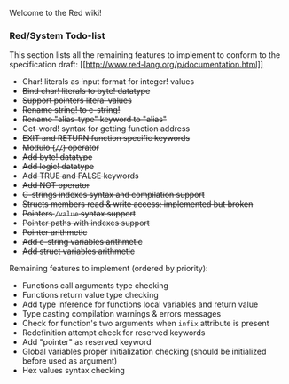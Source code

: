Welcome to the Red wiki!

### Red/System Todo-list

This section lists all the remaining features to implement to conform to
the specification draft: [[http://www.red-lang.org/p/documentation.html]]


* <strike>Char! literals as input format for integer! values</strike>
* <strike>Bind char! literals to byte! datatype</strike>
* <strike>Support pointers literal values</strike>
* <strike>Rename string! to c-string!</strike>
* <strike>Rename "alias-type" keyword to "alias"</strike>
* <strike>Get-word! syntax for getting function address</strike>
* <strike>EXIT and RETURN function specific keywords</strike>
* <strike>Modulo (`//`) operator</strike>
* <strike>Add byte! datatype</strike>
* <strike>Add logic! datatype</strike>
* <strike>Add TRUE and FALSE keywords</strike>
* <strike>Add NOT operator</strike>
* <strike>C-strings indexes syntax and compilation support</strike>
* <strike>Structs members read & write access: implemented but broken</strike>
* <strike>Pointers `/value` syntax support</strike>
* <strike>Pointer paths with indexes support</strike>
* <strike>Pointer arithmetic</strike>
* <strike>Add c-string variables arithmetic</strike>
* <strike>Add struct variables arithmetic</strike>

Remaining features to implement (ordered by priority):

* Functions call arguments type checking
* Functions return value type checking
* Add type inference for functions local variables and return value
* Type casting compilation warnings & errors messages
* Check for function's two arguments when `infix` attribute is present
* Redefinition attempt check for reserved keywords
* Add "pointer" as reserved keyword
* Global variables proper initialization checking (should be initialized before used as argument)
* Hex values syntax checking
